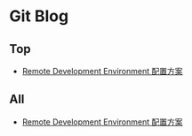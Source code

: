 # Git Blog

## Top 
- [Remote Development Environment 配置方案](https://api.github.com/repos/linbuxiao/gitblog/issues/1)

## All 
- [Remote Development Environment 配置方案](https://api.github.com/repos/linbuxiao/gitblog/issues/1)
